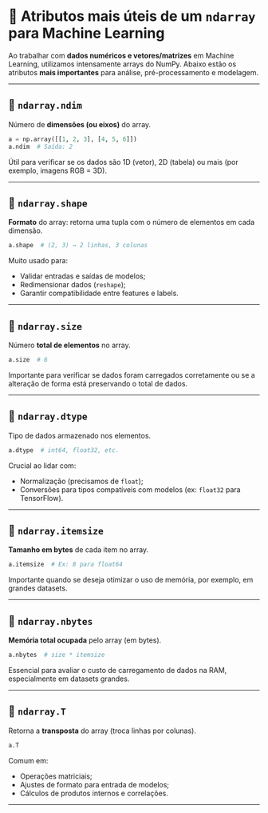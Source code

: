 # 🤖 Atributos mais úteis de um `ndarray` para Machine Learning

Ao trabalhar com **dados numéricos e vetores/matrizes** em Machine Learning, utilizamos intensamente arrays do NumPy. Abaixo estão os atributos **mais importantes** para análise, pré-processamento e modelagem.

---

## 🔹 `ndarray.ndim`

Número de **dimensões (ou eixos)** do array.

```python
a = np.array([[1, 2, 3], [4, 5, 6]])
a.ndim  # Saída: 2
```

Útil para verificar se os dados são 1D (vetor), 2D (tabela) ou mais (por exemplo, imagens RGB = 3D).

---

## 🔹 `ndarray.shape`

**Formato** do array: retorna uma tupla com o número de elementos em cada dimensão.

```python
a.shape  # (2, 3) → 2 linhas, 3 colunas
```

Muito usado para:
- Validar entradas e saídas de modelos;
- Redimensionar dados (`reshape`);
- Garantir compatibilidade entre features e labels.

---

## 🔹 `ndarray.size`

Número **total de elementos** no array.

```python
a.size  # 6
```

Importante para verificar se dados foram carregados corretamente ou se a alteração de forma está preservando o total de dados.

---

## 🔹 `ndarray.dtype`

Tipo de dados armazenado nos elementos.

```python
a.dtype  # int64, float32, etc.
```

Crucial ao lidar com:
- Normalização (precisamos de `float`);
- Conversões para tipos compatíveis com modelos (ex: `float32` para TensorFlow).

---

## 🔹 `ndarray.itemsize`

**Tamanho em bytes** de cada item no array.

```python
a.itemsize  # Ex: 8 para float64
```

Importante quando se deseja otimizar o uso de memória, por exemplo, em grandes datasets.

---

## 🔹 `ndarray.nbytes`

**Memória total ocupada** pelo array (em bytes).

```python
a.nbytes  # size * itemsize
```

Essencial para avaliar o custo de carregamento de dados na RAM, especialmente em datasets grandes.

---

## 🔹 `ndarray.T`

Retorna a **transposta** do array (troca linhas por colunas).

```python
a.T
```

Comum em:
- Operações matriciais;
- Ajustes de formato para entrada de modelos;
- Cálculos de produtos internos e correlações.

---
